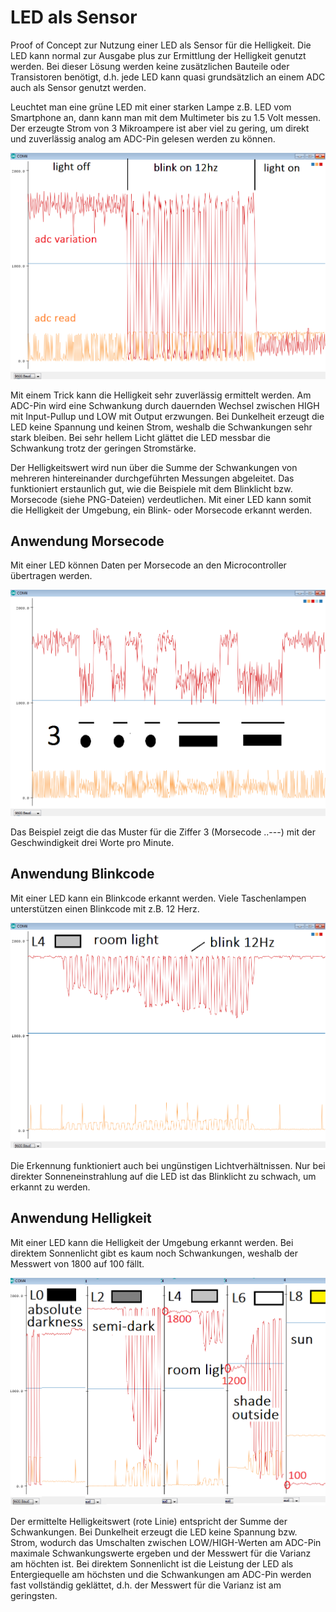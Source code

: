 # LED als Sensor

Proof of Concept zur Nutzung einer LED als Sensor für die Helligkeit. Die LED kann normal zur Ausgabe plus zur Ermittlung der Helligkeit genutzt werden. Bei dieser Lösung werden keine zusätzlichen Bauteile oder Transistoren benötigt, d.h. jede LED kann quasi grundsätzlich an einem ADC auch als Sensor genutzt werden.

Leuchtet man eine grüne LED mit einer starken Lampe z.B. LED vom Smartphone an, dann kann man mit dem Multimeter bis zu 1.5 Volt messen. Der erzeugte Strom von 3 Mikroampere ist aber viel zu gering, um direkt und zuverlässig analog am ADC-Pin gelesen werden zu können.

![Sensor](https://github.com/iotool/arduino/blob/master/atmega328p/Arduino-LED-Sensor/Arduino-LED-Sensor.png?raw=true)

Mit einem Trick kann die Helligkeit sehr zuverlässig ermittelt werden. Am ADC-Pin wird eine Schwankung durch dauernden Wechsel zwischen HIGH mit Input-Pullup und LOW mit Output erzwungen. Bei Dunkelheit erzeugt die LED keine Spannung und keinen Strom, weshalb die Schwankungen sehr stark bleiben. Bei sehr hellem Licht glättet die LED messbar die Schwankung trotz der geringen Stromstärke.

Der Helligkeitswert wird nun über die Summe der Schwankungen von mehreren hintereinander durchgeführten Messungen abgeleitet. Das funktioniert erstaunlich gut, wie die Beispiele mit dem Blinklicht bzw. Morsecode (siehe PNG-Dateien) verdeutlichen. Mit einer LED kann somit die Helligkeit der Umgebung, ein Blink- oder Morsecode erkannt werden.

## Anwendung Morsecode

Mit einer LED können Daten per Morsecode an den Microcontroller übertragen werden. 

![Morsen](https://github.com/iotool/arduino/blob/master/atmega328p/Arduino-LED-Sensor/Arduino-LED-Sensor-Morse3.png?raw=true)

Das Beispiel zeigt die das Muster für die Ziffer 3 (Morsecode ..---) mit der Geschwindigkeit drei Worte pro Minute.

## Anwendung Blinkcode

Mit einer LED kann ein Blinkcode erkannt werden. Viele Taschenlampen unterstützen einen Blinkcode mit z.B. 12 Herz.

![Blinklicht](https://github.com/iotool/arduino/blob/master/atmega328p/Arduino-LED-Sensor/Arduino-LED-Sensor_L4-room-light.png)

Die Erkennung funktioniert auch bei ungünstigen Lichtverhältnissen. Nur bei direkter Sonneneinstrahlung auf die LED ist das Blinklicht zu schwach, um erkannt zu werden.

## Anwendung Helligkeit

Mit einer LED kann die Helligkeit der Umgebung erkannt werden. Bei direktem Sonnenlicht gibt es kaum noch Schwankungen, weshalb der Messwert von 1800 auf 100 fällt.

![Helligkeit](https://github.com/iotool/arduino/blob/master/atmega328p/Arduino-LED-Sensor/Arduino-LED-Sensor_Lx-compare.png)

Der ermittelte Helligkeitswert (rote Linie) entspricht der Summe der Schwankungen. Bei Dunkelheit erzeugt die LED keine Spannung bzw. Strom, wodurch das Umschalten zwischen LOW/HIGH-Werten am ADC-Pin maximale Schwankungswerte ergeben und der Messwert für die Varianz am höchten ist. Bei direktem Sonnenlicht ist die Leistung der LED als Entergiequelle am höchsten und die Schwankungen am ADC-Pin werden fast vollständig geklättet, d.h. der Messwert für die Varianz ist am geringsten.
